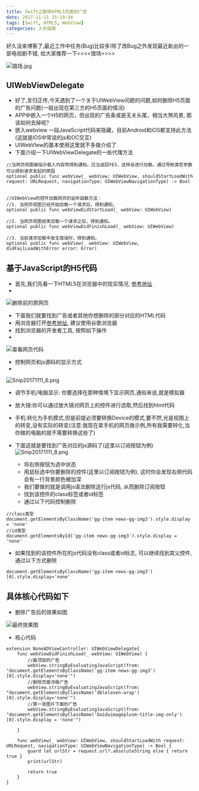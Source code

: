 ```yaml
---
title: Swift之删除HTML5页面的广告
date: 2017-11-11 15:19:34
tags: [Swift, HTML5, WebView]
categories: 入坑指南
---
```


好久没来博客了,最近工作中任务(Bug)比较多!除了改Bug之外发现最近新出的一部电视剧不错, 给大家推荐一下<<<<猎场>>>>
 
<!-- more -->

![猎场.jpg](http://upload-images.jianshu.io/upload_images/4122543-050601a063e14ce8.jpg?imageMogr2/auto-orient/strip%7CimageView2/2/w/1240)

## UIWebViewDelegate
- 好了,言归正传,今天遇到了一个关于UIWebView问题的问题,如何删除H5页面的广告问题(一般出现在第三方的H5页面的情况)
- APP中嵌入一个H5的网页，但出现的广告条或是无关头尾，相当大煞风景, 那该如何去掉呢?
- 嵌入webview 一段JavaScript代码来隐藏，目前Android和iOS都支持此方法(这就是iOS中常说的js和OC交互)
- UIWebVIew的基本使用这里就不多做介绍了
- 下面介绍一下UIWebViewDelegate的一些代理方法

```objc
//当网页视图被指示载入内容而得到通知。应当返回YES，这样会进行加载。通过导航类型参数可以得到请求发起的原因
optional public func webView(_ webView: UIWebView, shouldStartLoadWith request: URLRequest, navigationType: UIWebViewNavigationType) -> Bool


//UIWebView的控件加载网页的监听函数方法：
//1. 当网页视图已经开始加载一个请求后，得到通知。
optional public func webViewDidStartLoad(_ webView: UIWebView)

//2. 当网页视图结束加载一个请求之后，得到通知。
optional public func webViewDidFinishLoad(_ webView: UIWebView)

//3. 当前请求加载中发生错误时，得到通知。
optional public func webView(_ webView: UIWebView, didFailLoadWithError error: Error)

```

## 基于JavaScript的H5代码
- 首先,我们先看一下HTML5在浏览器中的现实情况, [参考地址](http://mini.eastday.com/mobile/170818161313395.html)
- 
![删除前的原网页](http://upload-images.jianshu.io/upload_images/4122543-146823b54ab03b8d.png?imageMogr2/auto-orient/strip%7CimageView2/2/w/1240)

- 下面我们就要找到广告或者其他你想删除的部分对应的HTML代码
- 用浏览器打开[参考地址](http://mini.eastday.com/mobile/170818161313395.html), 建议使用谷歌浏览器
- 找到浏览器的开发者工具, 按照如下操作
- 
![查看网页代码](http://upload-images.jianshu.io/upload_images/4122543-c3efc0cb6e21f3ac.png?imageMogr2/auto-orient/strip%7CimageView2/2/w/1240)
 
- 控制网页和js源码的显示方式
- 
![Snip20171111_6.png](http://upload-images.jianshu.io/upload_images/4122543-ea333a6efa617e15.png?imageMogr2/auto-orient/strip%7CimageView2/2/w/1240)
  - 调节手机/电脑显示: 你要选择在那种情境下显示网页,通俗来说,就是模拟器
  - 放大镜:你可以通过放大镜对网页上的控件进行选取,然后找到html代码
  - 手机:转化为手机模式,但是前提必须要转换Device的模式,要不然,光是视图上的转变,没有实际的转变(注意:我现在拿手机的网页做示例,所有我需要转化,当你做的电脑的就不需要转换这些了)

- 下面这就是要找到广告对应的js源码了(这里以订阅按钮为例)
![Snip20171111_8.png](http://upload-images.jianshu.io/upload_images/4122543-e8c6dd62b00d9c38.png?imageMogr2/auto-orient/strip%7CimageView2/2/w/1240)

  - 将右侧按钮为选中状态
  - 用鼠标选中你要删除的控件(这里以订阅按钮为例), 这时你会发现右侧代码会有一行背景颜色被加深
  - 我们要做的就是调用js语法删除这行js代码, 从而删除订阅按钮
  - 找到该控件的class标签或者id标签
  - 通过以下代码控制删除

```objc
//class类型
document.getElementsByClassName('gg-item news-gg-img3').style.display = 'none'
//id类型
document.getElementsById('gg-item news-gg-img3').style.display = 'none'
```

- 如果找到的该控件所在的js代码没有class或者id标志, 可以继续找到其父控件,通过以下方式删除

```objc
document.getElementsByClassName('gg-item news-gg-img3')[0].style.display='none'
```

## 具体核心代码如下
- 删除广告后的效果如图

![最终效果图](http://upload-images.jianshu.io/upload_images/4122543-26d52ecdfceb0f52.png?imageMogr2/auto-orient/strip%7CimageView2/2/w/400)

- 核心代码

```objc
extension NoneADViewController: UIWebViewDelegate{
    func webViewDidFinishLoad(_ webView: UIWebView) {
        //最顶部的广告
        webView.stringByEvaluatingJavaScript(from: "document.getElementsByClassName('gg-item news-gg-img3')[0].style.display='none'")
        //删除页面浮框广告
        webView.stringByEvaluatingJavaScript(from: "document.getElementsByClassName('dbleleven-wrap')[0].style.display='none'")
        //第一张图片下面的广告
        webView.stringByEvaluatingJavaScript(from: "document.getElementsByClassName('baiduimageplusm-title-img-only')[0].style.display = 'none'")
        
    }
    
    func webView(_ webView: UIWebView, shouldStartLoadWith request: URLRequest, navigationType: UIWebViewNavigationType) -> Bool {
        guard let urlStr = request.url?.absoluteString else { return true }
        print(urlStr)
        
        return true
    }
}

```




